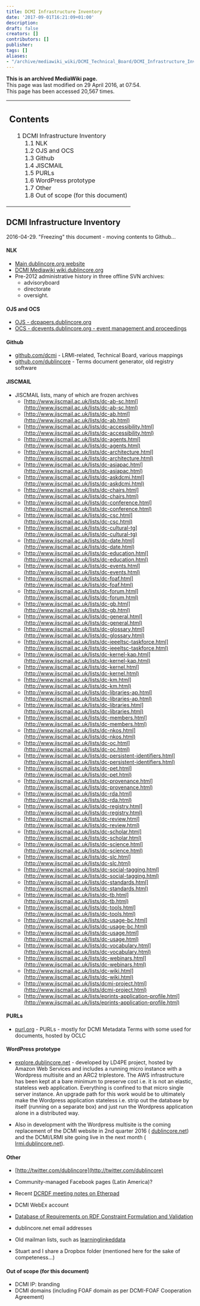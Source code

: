 ```yaml
---
title: DCMI Infrastructure Inventory
date: '2017-09-01T16:21:09+01:00'
description: 
draft: false
creators: []
contributors: []
publisher: 
tags: []
aliases:
- "/archive/mediawiki_wiki/DCMI_Technical_Board/DCMI_Infrastructure_Inventory.html"
---
```


 **This is an archived MediaWiki page.**  
This page was last modified on 29 April 2016, at 07:54.  
This page has been accessed 20,567 times.

<table id="toc" class="toc">
  <tr>
    <td>
      <div id="toctitle">
        <h2>Contents</h2>
      </div>
      <ul>
        <li class="toclevel-1 tocsection-1">
          <a href="#DCMI_Infrastructure_Inventory"><span class="tocnumber">1</span> <span class="toctext">DCMI Infrastructure Inventory</span></a>
          <ul>
            <li class="toclevel-2 tocsection-2"><a href="#NLK"><span class="tocnumber">1.1</span> <span class="toctext">NLK</span></a></li>
            <li class="toclevel-2 tocsection-3"><a href="#OJS_and_OCS"><span class="tocnumber">1.2</span> <span class="toctext">OJS and OCS</span></a></li>
            <li class="toclevel-2 tocsection-4"><a href="#Github"><span class="tocnumber">1.3</span> <span class="toctext">Github</span></a></li>
            <li class="toclevel-2 tocsection-5"><a href="#JISCMAIL"><span class="tocnumber">1.4</span> <span class="toctext">JISCMAIL</span></a></li>
            <li class="toclevel-2 tocsection-6"><a href="#PURLs"><span class="tocnumber">1.5</span> <span class="toctext">PURLs</span></a></li>
            <li class="toclevel-2 tocsection-7"><a href="#WordPress_prototype"><span class="tocnumber">1.6</span> <span class="toctext">WordPress prototype</span></a></li>
            <li class="toclevel-2 tocsection-8"><a href="#Other"><span class="tocnumber">1.7</span> <span class="toctext">Other</span></a></li>
            <li class="toclevel-2 tocsection-9"><a href="#Out_of_scope_.28for_this_document.29"><span class="tocnumber">1.8</span> <span class="toctext">Out of scope (for this document)</span></a></li>
          </ul>
        </li>
      </ul>
    </td>
  </tr>
</table>

## DCMI Infrastructure Inventory 

2016-04-29. "Freezing" this document - moving contents to Github...

#### NLK 

- [Main dublincore.org website](http://dublincore.org)
- [DCMI Mediawiki wiki.dublincore.org](http://wiki.dublincore.org)
- Pre-2012 administrative history in three offline SVN archives:
  - advisoryboard
  - directorate
  - oversight.

#### OJS and OCS 

- [OJS - dcpapers.dublincore.org](http://dcpapers.dublincore.org)
- [OCS - dcevents.dublincore.org - event management and proceedings](http://dcevents.dublincore.org)

#### Github 

- [github.com/dcmi](https://github.com/dcmi) - LRMI-related, Technical Board, various mappings
- [github.com/dublincore](https://github.com/dublincore) - Terms document generator, old registry software

#### JISCMAIL 

- JISCMAIL lists, many of which are frozen archives
  - [http://www.jiscmail.ac.uk/lists/dc-ab-sc.html](http://www.jiscmail.ac.uk/lists/dc-ab-sc.html)
  - [http://www.jiscmail.ac.uk/lists/dc-ab.html](http://www.jiscmail.ac.uk/lists/dc-ab.html)
  - [http://www.jiscmail.ac.uk/lists/dc-accessibility.html](http://www.jiscmail.ac.uk/lists/dc-accessibility.html)
  - [http://www.jiscmail.ac.uk/lists/dc-agents.html](http://www.jiscmail.ac.uk/lists/dc-agents.html)
  - [http://www.jiscmail.ac.uk/lists/dc-architecture.html](http://www.jiscmail.ac.uk/lists/dc-architecture.html)
  - [http://www.jiscmail.ac.uk/lists/dc-asiapac.html](http://www.jiscmail.ac.uk/lists/dc-asiapac.html)
  - [http://www.jiscmail.ac.uk/lists/dc-askdcmi.html](http://www.jiscmail.ac.uk/lists/dc-askdcmi.html)
  - [http://www.jiscmail.ac.uk/lists/dc-chairs.html](http://www.jiscmail.ac.uk/lists/dc-chairs.html)
  - [http://www.jiscmail.ac.uk/lists/dc-conference.html](http://www.jiscmail.ac.uk/lists/dc-conference.html)
  - [http://www.jiscmail.ac.uk/lists/dc-csc.html](http://www.jiscmail.ac.uk/lists/dc-csc.html)
  - [http://www.jiscmail.ac.uk/lists/dc-cultural-tg](http://www.jiscmail.ac.uk/lists/dc-cultural-tg)
  - [http://www.jiscmail.ac.uk/lists/dc-date.html](http://www.jiscmail.ac.uk/lists/dc-date.html)
  - [http://www.jiscmail.ac.uk/lists/dc-education.html](http://www.jiscmail.ac.uk/lists/dc-education.html)
  - [http://www.jiscmail.ac.uk/lists/dc-events.html](http://www.jiscmail.ac.uk/lists/dc-events.html)
  - [http://www.jiscmail.ac.uk/lists/dc-foaf.html](http://www.jiscmail.ac.uk/lists/dc-foaf.html)
  - [http://www.jiscmail.ac.uk/lists/dc-forum.html](http://www.jiscmail.ac.uk/lists/dc-forum.html)
  - [http://www.jiscmail.ac.uk/lists/dc-gb.html](http://www.jiscmail.ac.uk/lists/dc-gb.html)
  - [http://www.jiscmail.ac.uk/lists/dc-general.html](http://www.jiscmail.ac.uk/lists/dc-general.html)
  - [http://www.jiscmail.ac.uk/lists/dc-glossary.html](http://www.jiscmail.ac.uk/lists/dc-glossary.html)
  - [http://www.jiscmail.ac.uk/lists/dc-ieeeltsc-taskforce.html](http://www.jiscmail.ac.uk/lists/dc-ieeeltsc-taskforce.html)
  - [http://www.jiscmail.ac.uk/lists/dc-kernel-kap.html](http://www.jiscmail.ac.uk/lists/dc-kernel-kap.html)
  - [http://www.jiscmail.ac.uk/lists/dc-kernel.html](http://www.jiscmail.ac.uk/lists/dc-kernel.html)
  - [http://www.jiscmail.ac.uk/lists/dc-km.html](http://www.jiscmail.ac.uk/lists/dc-km.html)
  - [http://www.jiscmail.ac.uk/lists/dc-libraries-ap.html](http://www.jiscmail.ac.uk/lists/dc-libraries-ap.html)
  - [http://www.jiscmail.ac.uk/lists/dc-libraries.html](http://www.jiscmail.ac.uk/lists/dc-libraries.html)
  - [http://www.jiscmail.ac.uk/lists/dc-members.html](http://www.jiscmail.ac.uk/lists/dc-members.html)
  - [http://www.jiscmail.ac.uk/lists/dc-nkos.html](http://www.jiscmail.ac.uk/lists/dc-nkos.html)
  - [http://www.jiscmail.ac.uk/lists/dc-oc.html](http://www.jiscmail.ac.uk/lists/dc-oc.html)
  - [http://www.jiscmail.ac.uk/lists/dc-persistent-identifiers.html](http://www.jiscmail.ac.uk/lists/dc-persistent-identifiers.html)
  - [http://www.jiscmail.ac.uk/lists/dc-pet.html](http://www.jiscmail.ac.uk/lists/dc-pet.html)
  - [http://www.jiscmail.ac.uk/lists/dc-provenance.html](http://www.jiscmail.ac.uk/lists/dc-provenance.html)
  - [http://www.jiscmail.ac.uk/lists/dc-rda.html](http://www.jiscmail.ac.uk/lists/dc-rda.html)
  - [http://www.jiscmail.ac.uk/lists/dc-registry.html](http://www.jiscmail.ac.uk/lists/dc-registry.html)
  - [http://www.jiscmail.ac.uk/lists/dc-review.html](http://www.jiscmail.ac.uk/lists/dc-review.html)
  - [http://www.jiscmail.ac.uk/lists/dc-scholar.html](http://www.jiscmail.ac.uk/lists/dc-scholar.html)
  - [http://www.jiscmail.ac.uk/lists/dc-science.html](http://www.jiscmail.ac.uk/lists/dc-science.html)
  - [http://www.jiscmail.ac.uk/lists/dc-slc.html](http://www.jiscmail.ac.uk/lists/dc-slc.html)
  - [http://www.jiscmail.ac.uk/lists/dc-social-tagging.html](http://www.jiscmail.ac.uk/lists/dc-social-tagging.html)
  - [http://www.jiscmail.ac.uk/lists/dc-standards.html](http://www.jiscmail.ac.uk/lists/dc-standards.html)
  - [http://www.jiscmail.ac.uk/lists/dc-tb.html](http://www.jiscmail.ac.uk/lists/dc-tb.html)
  - [http://www.jiscmail.ac.uk/lists/dc-tools.html](http://www.jiscmail.ac.uk/lists/dc-tools.html)
  - [http://www.jiscmail.ac.uk/lists/dc-usage-bc.html](http://www.jiscmail.ac.uk/lists/dc-usage-bc.html)
  - [http://www.jiscmail.ac.uk/lists/dc-usage.html](http://www.jiscmail.ac.uk/lists/dc-usage.html)
  - [http://www.jiscmail.ac.uk/lists/dc-vocabulary.html](http://www.jiscmail.ac.uk/lists/dc-vocabulary.html)
  - [http://www.jiscmail.ac.uk/lists/dc-webinars.html](http://www.jiscmail.ac.uk/lists/dc-webinars.html)
  - [http://www.jiscmail.ac.uk/lists/dc-wiki.html](http://www.jiscmail.ac.uk/lists/dc-wiki.html)
  - [http://www.jiscmail.ac.uk/lists/dcmi-project.html](http://www.jiscmail.ac.uk/lists/dcmi-project.html)
  - [http://www.jiscmail.ac.uk/lists/eprints-application-profile.html](http://www.jiscmail.ac.uk/lists/eprints-application-profile.html)

#### PURLs 

- [purl.org](http://purl.org) - PURLs - mostly for DCMI Metadata Terms with some used for documents, hosted by OCLC

#### WordPress prototype 

- [explore.dublincore.net](http://explore.dublincore.net/about/) - developed by LD4PE project, hosted by Amazon Web Services and includes a running micro instance with a Wordpress multisite and an ARC2 triplestore. The AWS infrastructure has been kept at a bare minimum to preserve cost i.e. it is not an elastic, stateless web application. Everything is confined to that micro single server instance. An upgrade path for this work would be to ultimately make the Wordpress application stateless i.e. strip out the database by itself (running on a separate box) and just run the Wordpress application alone in a distributed way.

- Also in development with the Wordpress multisite is the coming replacement of the DCMI website in 2nd quarter 2016 ( [dublincore.net](http://dublincore.net)) and the DCMI/LRMI site going live in the next month ( [lrmi.dublincore.net](http://lrmi.dublincore.net)).

#### Other 

- [http://twitter.com/dublincore](http://twitter.com/dublincore)
- Community-managed Facebook pages (Latin America)?
- Recent [DCRDF meeting notes on Etherpad](https://etherpad.wikimedia.org/p/dcmi-ap-12-03-2015)
- DCMI WebEx account
- [Database of Requirements on RDF Constraint Formulation and Validation](http://purl.org/net/rdf-validation)
- dublincore.net email addresses
- Old mailman lists, such as [learninglinkeddata](http://dublincore.org/mailman/admin/learninglinkeddata)

- Stuart and I share a Dropbox folder (mentioned here for the sake of competeness...)

#### Out of scope (for this document) 

- DCMI IP: branding
- DCMI domains (including FOAF domain as per DCMI-FOAF Cooperation Agreement)

